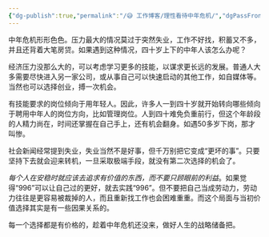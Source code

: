 ```yaml
---
{"dg-publish":true,"permalink":"/😅 工作博客/理性看待中年危机/","dgPassFrontmatter":true,"created":"2023-12-21T13:41:23.802+08:00"}
---
```



中年危机形形色色。压力最大的情况莫过于突然失业，工作不好找，积蓄又不多，并且还背着大笔房贷。如果遇到这种情况，四十岁上下的中年人该怎么办呢？

经济压力没那么大的，可以考虑学习更多的技能，以谋求更长远的发展。普通人大多需要尽快进入另一家公司，或从事自己可以快速启动的其他工作，如自媒体等。当然也可以选择创业，搏一次机会。

有技能要求的岗位倾向于用年轻人。因此，许多人一到四十岁就开始转向哪些倾向于聘用中年人的岗位方向，比如管理岗位。人到四十难免负重前行，但这个年龄段的人精力尚在，时间还掌握在自己手上，还有机会翻身。如遇50多岁下岗，那才叫惨。

社会新闻经常提到失业，失业当然不是好事，但千万别把它变成“更坏的事”。只要坚持下去就会迎来转机，一旦采取极端手段，就没有第二次选择的机会了。

*每个人在安稳时就应该去追求有价值的东西，而不要只顾眼前的利益*。如果觉得“996”可以让自己过的更好，就去实践“996”。但不要把自己当成劳动力，劳动力往往是更容易被裁掉的人，而且重新找工作也会困难重重。而这个局面与当初价值选择其实是有一些因果关系的。

每一个选择都是有价格的，趁着中年危机还没来，做好人生的战略储备把。